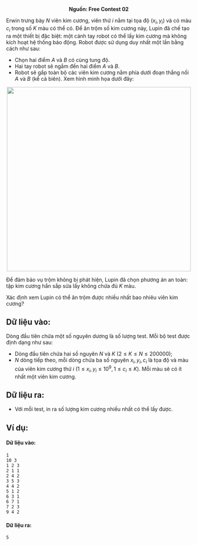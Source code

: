 **<center>Nguồn:  Free Contest 02</center>**

Erwin trưng bày $N$ viên kim cương, viên thứ $i$ nằm tại tọa độ $(x_i, y_i)$ và có màu $c_i$ trong số $K$ màu có thể có. Để ăn trộm số kim cương này, Lupin đã chế tạo ra một thiết bị đặc biệt: một cánh tay robot có thể lấy kim cương mà không kích hoạt hệ thống báo động. Robot được sử dụng duy nhất một lần bằng cách như sau:
- Chọn hai điểm $A$ và $B$ có cùng tung độ.
- Hai tay robot sẽ ngắm đến hai điểm $A$ và $B$.
- Robot sẽ gắp toàn bộ các viên kim cương nằm phía dưới đoạn thẳng nối $A$ và $B$ (kể cả biên).
Xem hình minh họa dưới đây:
<center><img src="/images/problems/2009/jewel.png" width=500px></center>

Để đảm bảo vụ trộm không bị phát hiện, Lupin đã chọn phương án an toàn: tập kim cương hắn sắp sửa lấy không chứa đủ $K$ màu.

Xác định xem Lupin có thể ăn trộm được nhiều nhất bao nhiêu viên kim cương?

## Dữ liệu vào:
Dòng đầu tiên chứa một số nguyên dương là số lượng test. Mỗi bộ test được định dạng như sau:
- Dòng đầu tiên chứa hai số nguyên $N$ và $K\ (2 ≤ K ≤ N ≤ 200000)$;
- $N$ dòng tiếp theo, mỗi dòng chứa ba số nguyên $x_i, y_i, c_i$ là tọa độ và màu của viên kim cương thứ $i$ $(1 ≤ x_i, y_i ≤ 10^9, 1 ≤ c_i ≤ K)$. Mỗi màu sẽ có ít nhất một viên kim cương.

## Dữ liệu ra:
- Với mỗi test, in ra số lượng kim cương nhiều nhất có thể lấy được.

## Ví dụ:
#### Dữ liệu vào:
```
1
10 3
1 2 3
2 1 1
2 4 2
3 5 3
4 4 2
5 1 2
6 3 1
6 7 1
7 2 3
9 4 2
```

#### Dữ liệu ra:
```
5
```